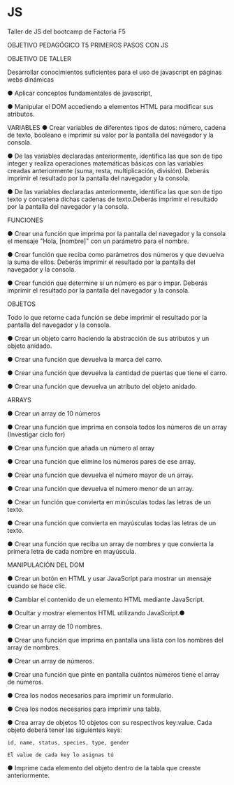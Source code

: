 # JS
Taller de JS del bootcamp de Factoria F5

OBJETIVO PEDAGÓGICO
T5 PRIMEROS PASOS CON JS

OBJETIVO DE TALLER

Desarrollar conocimientos suficientes para el uso de javascript en páginas webs dinámicas

● Aplicar conceptos fundamentales de javascript,

● Manipular el DOM accediendo a elementos HTML para modificar sus atributos.

VARIABLES
● Crear variables de diferentes tipos de datos: número, cadena de texto, booleano e imprimir su valor por la pantalla del navegador y la consola.

● De las variables declaradas anteriormente, identifica las que son de tipo integer y realiza operaciones matemáticas básicas con las variables creadas anteriormente (suma, resta, multiplicación, división). Deberás imprimir el resultado por la pantalla del navegador y la consola.

● De las variables declaradas anteriormente, identifica las que son de tipo texto y concatena dichas cadenas de texto.Deberás imprimir el resultado por la pantalla del navegador y la consola.

FUNCIONES

● Crear una función que imprima por la pantalla del navegador y la consola el mensaje "Hola, [nombre]" con un parámetro para el nombre.

● Crear función que reciba como parámetros dos números y que devuelva la suma de ellos. Deberás imprimir el resultado por la pantalla del navegador y la consola.

● Crear función que determine si un número es par o impar. Deberás imprimir el resultado por la pantalla del navegador y la consola.

OBJETOS

Todo lo que retorne cada función se debe imprimir el resultado por la pantalla del navegador y la consola.

● Crear un objeto carro haciendo la abstracción de sus atributos y un objeto anidado.

● Crear una función que devuelva la marca del carro.

● Crear una función que devuelva la cantidad de puertas que tiene el carro.

● Crear una función que devuelva un atributo del objeto anidado.

ARRAYS

● Crear un array de 10 números

● Crear una función que imprima en consola todos los números de un array (Investigar ciclo for)

● Crear una función que añada un número al array

● Crear una función que elimine los números pares de ese array.

● Crear una función que devuelva el número mayor de un array.

● Crear una función que devuelva el número menor de un array.

● Crear un función que convierta en minúsculas todas las letras de un texto.

● Crear una función que convierta en mayúsculas todas las letras de un texto.

● Crear una función que reciba un array de nombres y que convierta la primera letra de cada nombre en mayúscula.

MANIPULACIÓN DEL DOM

● Crear un botón en HTML y usar JavaScript para mostrar un mensaje cuando se hace clic.

● Cambiar el contenido de un elemento HTML mediante JavaScript.

● Ocultar y mostrar elementos HTML utilizando JavaScript.●

● Crear un array de 10 nombres.

● Crear una función que imprima en pantalla una lista con los nombres del array de nombres.

● Crear un array de números.

● Crear una función que pinte en pantalla cuántos números tiene el array de números.

● Crea los nodos necesarios para imprimir un formulario.

● Crea los nodos necesarios para imprimir una tabla.

● Crea array de objetos 10 objetos con su respectivos key:value. Cada objeto deberá tener las siguientes keys:

    id, name, status, species, type, gender

    El value de cada key lo asignas tú

● Imprime cada elemento del objeto dentro de la tabla que creaste anteriormente.
